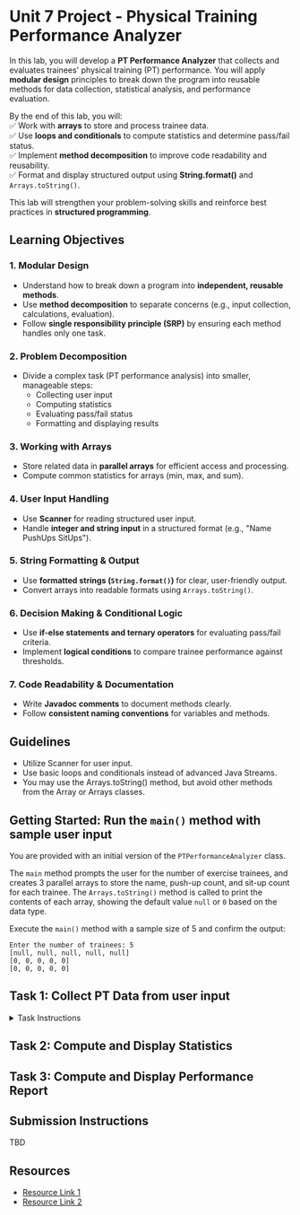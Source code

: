 # Unit 7 Project - Physical Training Performance Analyzer

In this lab, you will develop a **PT Performance Analyzer** that collects
and evaluates trainees' physical training (PT) performance. You will
apply **modular design** principles to break down the program into
reusable methods for data collection, statistical analysis, and
performance evaluation.

By the end of this lab, you will:  
✅ Work with **arrays** to store and process trainee data.  
✅ Use **loops and conditionals** to compute statistics and determine pass/fail status.  
✅ Implement **method decomposition** to improve code readability and reusability.  
✅ Format and display structured output using **String.format()** and `Arrays.toString()`.

This lab will strengthen your problem-solving skills and reinforce
best practices in **structured programming**.

## **Learning Objectives**

### **1. Modular Design**
- Understand how to break down a program into **independent, reusable methods**.
- Use **method decomposition** to separate concerns (e.g., input collection, calculations, evaluation).
- Follow **single responsibility principle (SRP)** by ensuring each method handles only one task.

### **2. Problem Decomposition**
- Divide a complex task (PT performance analysis) into smaller, manageable steps:
    - Collecting user input
    - Computing statistics
    - Evaluating pass/fail status
    - Formatting and displaying results

### **3. Working with Arrays**
- Store related data in **parallel arrays** for efficient access and processing.
- Compute common statistics for arrays (min, max, and sum).

### **4. User Input Handling**
- Use **Scanner** for reading structured user input.
- Handle **integer and string input** in a structured format (e.g., "Name PushUps SitUps").

### **5. String Formatting & Output**
- Use **formatted strings (`String.format()`)** for clear, user-friendly output.
- Convert arrays into readable formats using `Arrays.toString()`.

### **6. Decision Making & Conditional Logic**
- Use **if-else statements and ternary operators** for evaluating pass/fail criteria.
- Implement **logical conditions** to compare trainee performance against thresholds.

### **7. Code Readability & Documentation**
- Write **Javadoc comments** to document methods clearly.
- Follow **consistent naming conventions** for variables and methods.

## Guidelines
- Utilize Scanner for user input.
- Use basic loops and conditionals instead of advanced Java Streams.
- You may use the Arrays.toString() method, but avoid other methods from the Array or Arrays classes.

## Getting Started: Run the `main()` method with sample user input

You are provided with an initial version of the `PTPerformanceAnalyzer` class.

The `main` method prompts the user for the number of exercise trainees, and creates
3 parallel arrays to store the name, push-up count, and sit-up count for each trainee.
The `Arrays.toString()` method is called to print the contents of each array, showing the default value `null` or `0` based on the data type.

Execute the `main()` method with a sample size of 5 and confirm the output:

```text
Enter the number of trainees: 5
[null, null, null, null, null]
[0, 0, 0, 0, 0]
[0, 0, 0, 0, 0]
```

## Task 1: Collect PT Data from user input

<details>
  <summary>Task Instructions</summary>

Implement the `collectExerciseData` method to collect trainees' physical
training (PT) data using **Scanner**. This method will read names,
push-up counts, and sit-up counts and store them in parallel arrays.

## **Method Signature**
```java
public static void collectExerciseData(Scanner scanner, String[] names, int[] pushUps, int[] sitUps)
```
### **Parameters:**
- `scanner` – A `Scanner` object to read user input.
- `names` – An array to store trainees' names.
- `pushUps` – An array to store push-up counts.
- `sitUps` – An array to store sit-up counts.

You can assume that a `Scanner` object has already been created to read from `System.in`, and the arrays are initialized with the same length.

Use a loop to repeatedly prompt the user for input (name, push-ups, and sit-ups), then store the values in the `names`, `pushUps`, and `sitUps` arrays.

### **Example Execution** (for arrays of size 3):
```
Enter Name PushUps SitUps: Morgan 50 60  
Enter Name PushUps SitUps: Abel 28 48  
Enter Name PushUps SitUps: Tay 43 45  
```

### **Stored Data:**
```java
names = {"Morgan", "Abel", "Tay"};
pushUps = {50, 28, 43};
sitUps = {60, 48, 45};
```

Run the JUnit tests in the `CollectDataTest` class to verify your solution.

Once the tests pass, update the `main()` method to  call `collectExerciseData` after the arrays have been created using the specified input size.
Run the program to confirm the arrays are filled with the user input and their contents printed.

```text
Enter the number of trainees: 4
Enter Name PushUps SitUps: Nel 42 50
Enter Name PushUps SitUps: Lana 30 38
Enter Name PushUps SitUps: Zelish 28 34
Enter Name PushUps SitUps: Telaza 50 60
[Nel, Lana, Zelish, Telaza]
[42, 30, 28, 50]
[50, 38, 34, 60]
```

</details>

## Task 2: Compute and Display Statistics

## Task 3: Compute and Display Performance Report

## Submission Instructions

TBD

## Resources

- [Resource Link 1](example.com)
- [Resource Link 2](example.com)
